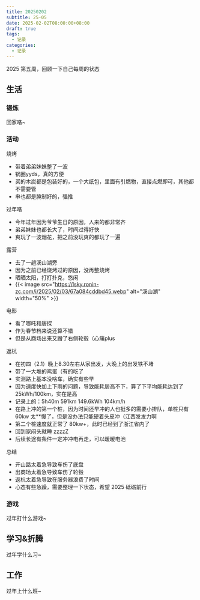 ```yaml
---
title: 20250202
subtitle: 25-05
date: 2025-02-02T08:00:00+08:00
draft: true
tags:
  - 记录
categories:
  - 记录
---
```


2025 第五周，回顾一下自己每周的状态

## 生活

### 锻炼

回家咯~

### 活动

烧烤

* 带着弟弟妹妹整了一波
* 锅圈yyds，真的方便
* 买的木炭都是包装好的，一个大纸包，里面有引燃物，直接点燃即可，其他都不需要管
* 串也都是腌制好的，强推

过年咯

* 今年过年因为爷爷生日的原因，人来的都非常齐
* 弟弟妹妹也都长大了，时间过得好快
* 爽玩了一波烟花，把之前没玩爽的都玩了一遍

露营

* 去了一趟溪山湖旁
* 因为之前已经烧烤过的原因，没再整烧烤
* 晒晒太阳，打打扑克，悠闲
* {{< image src="https://lsky.ronin-zc.com/i/2025/02/03/67a084cddbd45.webp" alt="溪山湖" width="50%" >}}


电影

* 看了哪吒和唐探
* 作为春节档来说还算不错
* 但是从商场出来又蹭了右侧轮毂（心痛plus

返杭

* 在初四（2.1）晚上8.30左右从家出发，大晚上的出发铁不堵
* 带了一大堆的鸡蛋（有的吃了
* 实测路上基本没啥车，确实有些早
* 因为速度快加上下雨的问题，导致能耗居高不下，算了下平均能耗达到了 25kWh/100km，实在是高
* 记录上的：5h40m 591km 149.6kWh 104km/h
* 在路上冲的第一个桩，因为时间还早冲的人也挺多的需要小排队，单桩只有 60kw 太**慢了，但是没办法只能硬着头皮冲（江西发发力啊
* 第二个桩速度就正常了 80kw+，此时已经到了浙江省内了
* 回到家闷头就睡 zzzzZ
* 后续长途有条件一定冲冲电再走，可以暖暖电池

总结

* 开山路太着急导致车伤了底盘
* 出商场太着急导致车伤了轮毂
* 返杭太着急导致在服务器浪费了时间
* 心态有些急躁，需要整理一下状态，希望 2025 砥砺前行

### 游戏

过年打什么游戏~

## 学习&折腾

过年学什么习~

## 工作

过年上什么班~
